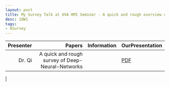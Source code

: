 ```yaml
---
layout: post
title: My Survey Talk at UVA HMI Seminar - A quick and rough overview of DNN
desc: 18W1
tags:
- 0Survey
---
```



| Presenter | Papers | Information| OurPresentation |
| -----: | ----------: | :----- | :----- |
| Dr. Qi | A quick and rough survey of Deep-Neural-Networks |  |  [PDF]({{site.baseurl}}/talks/201802-QI-HMI-DeepOverview.pdf) |
|
